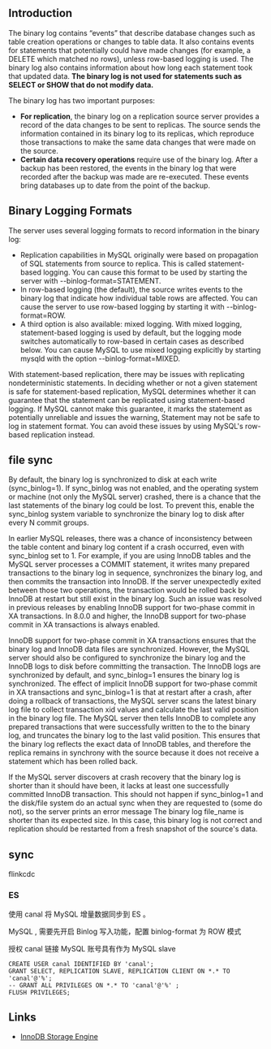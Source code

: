 ## Introduction

The binary log contains “events” that describe database changes such as table creation operations or changes to table data.
It also contains events for statements that potentially could have made changes (for example, a DELETE which matched no rows), unless row-based logging is used.
The binary log also contains information about how long each statement took that updated data.
**The binary log is not used for statements such as SELECT or SHOW that do not modify data.**

The binary log has two important purposes:

- **For replication**, the binary log on a replication source server provides a record of the data changes to be sent to replicas.
  The source sends the information contained in its binary log to its replicas, which reproduce those transactions to make the same data changes that were made on the source.
- **Certain data recovery operations** require use of the binary log.
  After a backup has been restored, the events in the binary log that were recorded after the backup was made are re-executed.
  These events bring databases up to date from the point of the backup.


## Binary Logging Formats

The server uses several logging formats to record information in the binary log:

- Replication capabilities in MySQL originally were based on propagation of SQL statements from source to replica. 
  This is called statement-based logging. You can cause this format to be used by starting the server with --binlog-format=STATEMENT.
- In row-based logging (the default), the source writes events to the binary log that indicate how individual table rows are affected. 
  You can cause the server to use row-based logging by starting it with --binlog-format=ROW.
- A third option is also available: mixed logging. 
  With mixed logging, statement-based logging is used by default, but the logging mode switches automatically to row-based in certain cases as described below. 
  You can cause MySQL to use mixed logging explicitly by starting mysqld with the option --binlog-format=MIXED.

With statement-based replication, there may be issues with replicating nondeterministic statements. 
In deciding whether or not a given statement is safe for statement-based replication, MySQL determines whether it can guarantee that the statement can be replicated using statement-based logging. 
If MySQL cannot make this guarantee, it marks the statement as potentially unreliable and issues the warning, Statement may not be safe to log in statement format.
You can avoid these issues by using MySQL's row-based replication instead.


## file sync

By default, the binary log is synchronized to disk at each write (sync_binlog=1).
If sync_binlog was not enabled, and the operating system or machine (not only the MySQL server) crashed, there is a chance that the last statements of the binary log could be lost.
To prevent this, enable the sync_binlog system variable to synchronize the binary log to disk after every N commit groups.


In earlier MySQL releases, there was a chance of inconsistency between the table content and binary log content if a crash occurred, even with sync_binlog set to 1. 
For example, if you are using InnoDB tables and the MySQL server processes a COMMIT statement, it writes many prepared transactions to the binary log in sequence, synchronizes the binary log, and then commits the transaction into InnoDB. 
If the server unexpectedly exited between those two operations, the transaction would be rolled back by InnoDB at restart but still exist in the binary log. 
Such an issue was resolved in previous releases by enabling InnoDB support for two-phase commit in XA transactions. 
In 8.0.0 and higher, the InnoDB support for two-phase commit in XA transactions is always enabled.

InnoDB support for two-phase commit in XA transactions ensures that the binary log and InnoDB data files are synchronized. 
However, the MySQL server should also be configured to synchronize the binary log and the InnoDB logs to disk before committing the transaction. 
The InnoDB logs are synchronized by default, and sync_binlog=1 ensures the binary log is synchronized. 
The effect of implicit InnoDB support for two-phase commit in XA transactions and sync_binlog=1 is that at restart after a crash, after doing a rollback of transactions, the MySQL server scans the latest binary log file to collect transaction xid values and calculate the last valid position in the binary log file. 
The MySQL server then tells InnoDB to complete any prepared transactions that were successfully written to the to the binary log, and truncates the binary log to the last valid position. 
This ensures that the binary log reflects the exact data of InnoDB tables, and therefore the replica remains in synchrony with the source because it does not receive a statement which has been rolled back.

If the MySQL server discovers at crash recovery that the binary log is shorter than it should have been, it lacks at least one successfully committed InnoDB transaction. 
This should not happen if sync_binlog=1 and the disk/file system do an actual sync when they are requested to (some do not), so the server prints an error message The binary log file_name is shorter than its expected size. 
In this case, this binary log is not correct and replication should be restarted from a fresh snapshot of the source's data.


## sync


flinkcdc

### ES

使用 canal 将 MySQL 增量数据同步到 ES 。

MySQL , 需要先开启 Binlog 写入功能，配置 binlog-format 为 ROW 模式

授权 canal 链接 MySQL 账号具有作为 MySQL slave

```mysql
CREATE USER canal IDENTIFIED BY 'canal';  
GRANT SELECT, REPLICATION SLAVE, REPLICATION CLIENT ON *.* TO 'canal'@'%';
-- GRANT ALL PRIVILEGES ON *.* TO 'canal'@'%' ;
FLUSH PRIVILEGES;
```




## Links

- [InnoDB Storage Engine](/docs/CS/DB/MySQL/InnoDB.md)